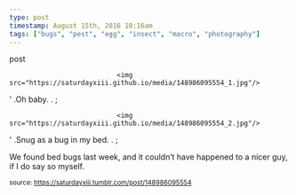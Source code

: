 ```yaml
---
type: post
timestamp: August 15th, 2016 10:16am
tags: ["bugs", "pest", "egg", "insect", "macro", "photography"]
---
```

post


                               <img src="https://saturdayxiii.github.io/media/148986095554_1.jpg"/>
                           

                                                           
' .Oh baby.  . 
;
                                                                                                                           

                               <img src="https://saturdayxiii.github.io/media/148986095554_2.jpg"/>
                           

                                                           
' .Snug as a bug in my bed.  . 
;
                                                                                                                      
We found bed bugs last week, and it couldn’t have happened to a nicer guy, if I do say so myself.
 
                                    
                
                
                
                
                                
<small>source: https://saturdayxiii.tumblr.com/post/148986095554</small>
